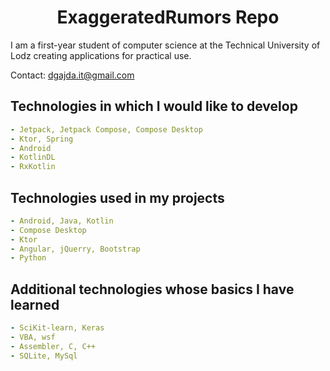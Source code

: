 <h1 align="center">ExaggeratedRumors Repo</h1>

I am a first-year student of computer science at the Technical University of Lodz creating applications for practical use. 

Contact:  dgajda.it@gmail.com
  

## Technologies in which I would like to develop
```yaml
- Jetpack, Jetpack Compose, Compose Desktop
- Ktor, Spring
- Android
- KotlinDL
- RxKotlin
```
  
## Technologies used in my projects
```yaml
- Android, Java, Kotlin
- Compose Desktop
- Ktor
- Angular, jQuerry, Bootstrap
- Python
```

## Additional technologies whose basics I have learned
```yaml
- SciKit-learn, Keras
- VBA, wsf
- Assembler, C, C++
- SQLite, MySql
```

